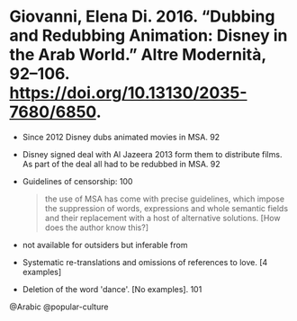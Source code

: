 # Giovanni, Elena Di. 2016. “Dubbing and Redubbing Animation: Disney in the Arab World.” Altre Modernità, 92–106. https://doi.org/10.13130/2035-7680/6850.

- Since 2012 Disney  dubs animated movies in MSA. 92

- Disney signed deal with Al Jazeera 2013 form them to distribute films. As part of the deal all had to be redubbed in MSA. 92

- Guidelines of censorship: 100

  > the use of MSA has come with precise guidelines, which impose the suppression of words, expressions and whole semantic fields and their replacement with a host of alternative solutions. [How does the author know this?]

 - not available for outsiders but inferable from  

- Systematic re-translations and omissions of references to love. [4 examples]

- Deletion of the word 'dance'. [No examples]. 101

@Arabic
@popular-culture
